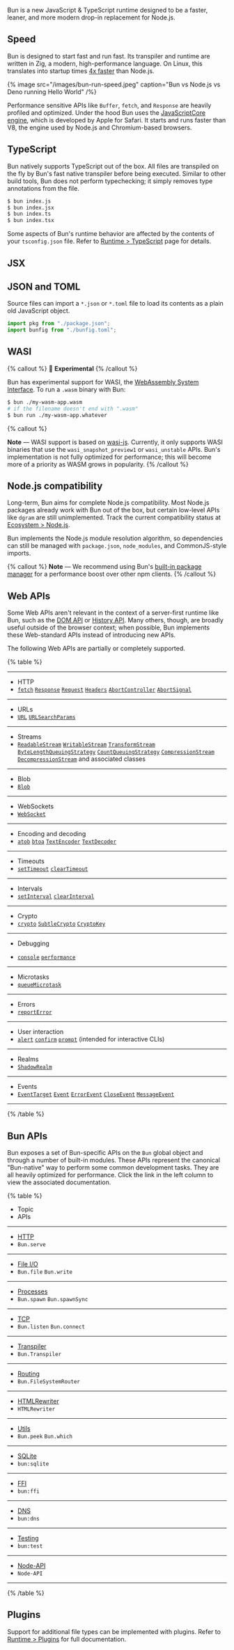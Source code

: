Bun is a new JavaScript & TypeScript runtime designed to be a faster, leaner, and more modern drop-in replacement for Node.js.

## Speed

Bun is designed to start fast and run fast. Its transpiler and runtime are written in Zig, a modern, high-performance language. On Linux, this translates into startup times [4x faster](https://twitter.com/jarredsumner/status/1499225725492076544) than Node.js.

{% image src="/images/bun-run-speed.jpeg" caption="Bun vs Node.js vs Deno running Hello World" /%}

<!-- If no `node_modules` directory is found in the working directory or above, Bun will abandon Node.js-style module resolution in favor of the `Bun module resolution algorithm`. Under Bun-style module resolution, all packages are _auto-installed_ on the fly into a [global module cache](https://bun.sh/docs/install/cache). For full details on this algorithm, refer to [Runtime > Modules](https://bun.sh/docs/runtime/modules). -->

Performance sensitive APIs like `Buffer`, `fetch`, and `Response` are heavily profiled and optimized. Under the hood Bun uses the [JavaScriptCore engine](https://developer.apple.com/documentation/javascriptcore), which is developed by Apple for Safari. It starts and runs faster than V8, the engine used by Node.js and Chromium-based browsers.

## TypeScript

Bun natively supports TypeScript out of the box. All files are transpiled on the fly by Bun's fast native transpiler before being executed. Similar to other build tools, Bun does not perform typechecking; it simply removes type annotations from the file.

```bash
$ bun index.js
$ bun index.jsx
$ bun index.ts
$ bun index.tsx
```

Some aspects of Bun's runtime behavior are affected by the contents of your `tsconfig.json` file. Refer to [Runtime > TypeScript](https://bun.sh/docs/runtime/typescript) page for details.

<!-- Before execution, Bun internally transforms all source files to vanilla JavaScript using its fast native transpiler. The transpiler looks at the files extension to determine how to handle it. -->

<!--

every file before execution. Its transpiler  can directly run TypeScript and JSX `{.js|.jsx|.ts|.tsx}` files directly. During execution, Bun internally transpiles all files (including `.js` files) to vanilla JavaScript with its fast native transpiler. -->

<!-- A loader determines how to map imports &amp; file extensions to transforms and output. -->

<!-- Currently, Bun implements the following loaders: -->

<!-- {% table %}

- Extension
- Transforms
- Output (internal)

---

- `.js`
- JSX + JavaScript
- `.js`

---

- `.jsx`
- JSX + JavaScript
- `.js`

---

- `.ts`
- TypeScript + JavaScript
- `.js`

---

- `.tsx`
- TypeScript + JSX + JavaScript
- `.js`

---

- `.mjs`
- JavaScript
- `.js`

---

- `.cjs`
- JavaScript
- `.js`

---

- `.mts`
- TypeScript
- `.js`

---

- `.cts`
- TypeScript
- `.js`


{% /table %} -->

## JSX

## JSON and TOML

Source files can import a `*.json` or `*.toml` file to load its contents as a plain old JavaScript object.

```ts
import pkg from "./package.json";
import bunfig from "./bunfig.toml";
```

## WASI

{% callout %}
🚧 **Experimental**
{% /callout %}

Bun has experimental support for WASI, the [WebAssembly System Interface](https://github.com/WebAssembly/WASI). To run a `.wasm` binary with Bun:

```bash
$ bun ./my-wasm-app.wasm
# if the filename doesn't end with ".wasm"
$ bun run ./my-wasm-app.whatever
```

{% callout %}

**Note** — WASI support is based on [wasi-js](https://github.com/sagemathinc/cowasm/tree/main/core/wasi-js). Currently, it only supports WASI binaries that use the `wasi_snapshot_preview1` or `wasi_unstable` APIs. Bun's implementation is not fully optimized for performance; this will become more of a priority as WASM grows in popularity.
{% /callout %}

## Node.js compatibility

Long-term, Bun aims for complete Node.js compatibility. Most Node.js packages already work with Bun out of the box, but certain low-level APIs like `dgram` are still unimplemented. Track the current compatibility status at [Ecosystem > Node.js](https://bun.sh/docs/runtime/nodejs-apis).

Bun implements the Node.js module resolution algorithm, so dependencies can still be managed with `package.json`, `node_modules`, and CommonJS-style imports.

{% callout %}
**Note** — We recommend using Bun's [built-in package manager](https://bun.sh/docs/cli/install) for a performance boost over other npm clients.
{% /callout %}

## Web APIs

<!-- When prudent, Bun attempts to implement Web-standard APIs instead of introducing new APIs. Refer to [Runtime > Web APIs](https://bun.sh/docs/web-apis) for a list of Web APIs that are available in Bun. -->

Some Web APIs aren't relevant in the context of a server-first runtime like Bun, such as the [DOM API](https://developer.mozilla.org/en-US/docs/Web/API/HTML_DOM_API#html_dom_api_interfaces) or [History API](https://developer.mozilla.org/en-US/docs/Web/API/History_API). Many others, though, are broadly useful outside of the browser context; when possible, Bun implements these Web-standard APIs instead of introducing new APIs.

The following Web APIs are partially or completely supported.

{% table %}

---

- HTTP
- [`fetch`](https://developer.mozilla.org/en-US/docs/Web/API/fetch)
  [`Response`](https://developer.mozilla.org/en-US/docs/Web/API/Response)
  [`Request`](https://developer.mozilla.org/en-US/docs/Web/API/Request)
  [`Headers`](https://developer.mozilla.org/en-US/docs/Web/API/Headers)
  [`AbortController`](https://developer.mozilla.org/en-US/docs/Web/API/AbortController)
  [`AbortSignal`](https://developer.mozilla.org/en-US/docs/Web/API/AbortSignal)

---

- URLs
- [`URL`](https://developer.mozilla.org/en-US/docs/Web/API/URL)
  [`URLSearchParams`](https://developer.mozilla.org/en-US/docs/Web/API/URLSearchParams)

---

- Streams
- [`ReadableStream`](https://developer.mozilla.org/en-US/docs/Web/API/ReadableStream)
  [`WritableStream`](https://developer.mozilla.org/en-US/docs/Web/API/WritableStream)
  [`TransformStream`](https://developer.mozilla.org/en-US/docs/Web/API/TransformStream)
  [`ByteLengthQueuingStrategy`](https://developer.mozilla.org/en-US/docs/Web/API/ByteLengthQueuingStrategy)
  [`CountQueuingStrategy`](https://developer.mozilla.org/en-US/docs/Web/API/CountQueuingStrategy)
  [`CompressionStream`](https://developer.mozilla.org/en-US/docs/Web/API/CompressionStream)
  [`DecompressionStream`](https://developer.mozilla.org/en-US/docs/Web/API/DecompressionStream)
  and associated classes

---

- Blob
- [`Blob`](https://developer.mozilla.org/en-US/docs/Web/API/Blob)

---

- WebSockets
- [`WebSocket`](https://developer.mozilla.org/en-US/docs/Web/API/WebSocket)

---

- Encoding and decoding
- [`atob`](https://developer.mozilla.org/en-US/docs/Web/API/atob)
  [`btoa`](https://developer.mozilla.org/en-US/docs/Web/API/btoa)
  [`TextEncoder`](https://developer.mozilla.org/en-US/docs/Web/API/TextEncoder)
  [`TextDecoder`](https://developer.mozilla.org/en-US/docs/Web/API/TextDecoder)

---

- Timeouts
- [`setTimeout`](https://developer.mozilla.org/en-US/docs/Web/API/setTimeout)
  [`clearTimeout`](https://developer.mozilla.org/en-US/docs/Web/API/clearTimeout)

---

- Intervals
- [`setInterval`](https://developer.mozilla.org/en-US/docs/Web/API/setInterval)
  [`clearInterval`](https://developer.mozilla.org/en-US/docs/Web/API/clearInterval)

---

- Crypto
- [`crypto`](https://developer.mozilla.org/en-US/docs/Web/API/Crypto)
  [`SubtleCrypto`](https://developer.mozilla.org/en-US/docs/Web/API/SubtleCrypto)
  [`CryptoKey`](https://developer.mozilla.org/en-US/docs/Web/API/CryptoKey)

---

- Debugging

- [`console`](https://developer.mozilla.org/en-US/docs/Web/API/console)
  [`performance`](https://developer.mozilla.org/en-US/docs/Web/API/Performance)

---

- Microtasks
- [`queueMicrotask`](https://developer.mozilla.org/en-US/docs/Web/API/queueMicrotask)

---

- Errors
- [`reportError`](https://developer.mozilla.org/en-US/docs/Web/API/reportError)

---

- User interaction
- [`alert`](https://developer.mozilla.org/en-US/docs/Web/API/Window/alert)
  [`confirm`](https://developer.mozilla.org/en-US/docs/Web/API/Window/confirm)
  [`prompt`](https://developer.mozilla.org/en-US/docs/Web/API/Window/prompt)
  (intended for interactive CLIs)

<!-- - Blocking. Prints the alert message to terminal and awaits `[ENTER]` before proceeding. -->
<!-- - Blocking. Prints confirmation message and awaits `[y/N]` input from user. Returns `true` if user entered `y` or `Y`, `false` otherwise.
- Blocking. Prints prompt message and awaits user input. Returns the user input as a string. -->

---

- Realms
- [`ShadowRealm`](https://github.com/tc39/proposal-shadowrealm)

---

- Events
- [`EventTarget`](https://developer.mozilla.org/en-US/docs/Web/API/EventTarget)
  [`Event`](https://developer.mozilla.org/en-US/docs/Web/API/Event)
  [`ErrorEvent`](https://developer.mozilla.org/en-US/docs/Web/API/ErrorEvent)
  [`CloseEvent`](https://developer.mozilla.org/en-US/docs/Web/API/CloseEvent)
  [`MessageEvent`](https://developer.mozilla.org/en-US/docs/Web/API/MessageEvent)

---

{% /table %}

## Bun APIs

Bun exposes a set of Bun-specific APIs on the `Bun` global object and through a number of built-in modules. These APIs represent the canonical "Bun-native" way to perform some common development tasks. They are all heavily optimized for performance. Click the link in the left column to view the associated documentation.

{% table %}

- Topic
- APIs

---

- [HTTP](https://bun.sh/docs/api/http)
- `Bun.serve`

---

- [File I/O](https://bun.sh/docs/api/file-io)
- `Bun.file` `Bun.write`

---

- [Processes](https://bun.sh/docs/api/spawn)
- `Bun.spawn` `Bun.spawnSync`

---

- [TCP](https://bun.sh/docs/api/tcp)
- `Bun.listen` `Bun.connect`

---

- [Transpiler](https://bun.sh/docs/api/transpiler)
- `Bun.Transpiler`

---

- [Routing](https://bun.sh/docs/api/file-system-router)
- `Bun.FileSystemRouter`

---

- [HTMLRewriter](https://bun.sh/docs/api/html-rewriter)
- `HTMLRewriter`

---

- [Utils](https://bun.sh/docs/api/utils)
- `Bun.peek` `Bun.which`

---

- [SQLite](https://bun.sh/docs/api/sqlite)
- `bun:sqlite`

---

- [FFI](https://bun.sh/docs/api/ffi)
- `bun:ffi`

---

- [DNS](https://bun.sh/docs/api/dns)
- `bun:dns`

---

- [Testing](https://bun.sh/docs/api/test)
- `bun:test`

---

- [Node-API](https://bun.sh/docs/api/node-api)
- `Node-API`

---

{% /table %}

## Plugins

Support for additional file types can be implemented with plugins. Refer to [Runtime > Plugins](https://bun.sh/docs/bundler/plugins) for full documentation.
